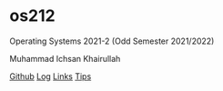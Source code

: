 # os212
Operating Systems 2021-2 (Odd Semester 2021/2022)

Muhammad Ichsan Khairullah

[Github](https://github.com/navalgaze/os212)
[Log](/TXT/mylog.txt)
[Links](links.md)
[Tips](tips.md)
